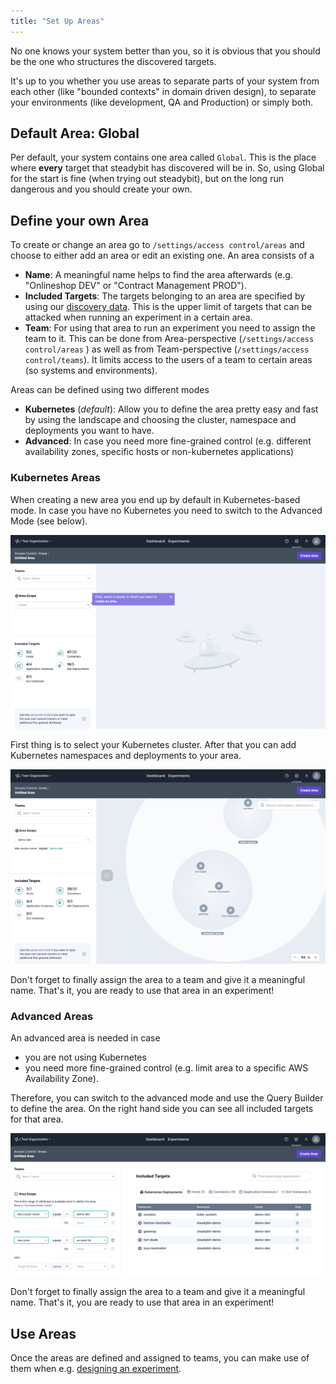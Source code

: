 ```yaml
---
title: "Set Up Areas"
---
```

No one knows your system better than you, so it is obvious that you should be the one who structures the discovered targets.

It's up to you whether you use areas to separate parts of your system from each other (like "bounded contexts" in domain driven design), to separate your environments (like development, QA and Production) or simply both.

## Default Area: Global
Per default, your system contains one area called `Global`.
This is the place where __every__ target that steadybit has discovered will be in.
So, using Global for the start is fine (when trying out steadybit), but on the long run dangerous and you should create your own.

## Define your own Area
To create or change an area go to `/settings/access control/areas` and choose to either add an area or edit an existing one.
An area consists of a
- **Name**: A meaningful name helps to find the area afterwards (e.g. "Onlineshop DEV" or "Contract Management PROD").
- **Included Targets**: The targets belonging to an area are specified by using our [discovery data](../learn/30-discovery). This is the upper limit of targets that can be attacked when running an experiment in a certain area.
- **Team**: For using that area to run an experiment you need to assign the team to it.
  This can be done from Area-perspective (`/settings/access control/areas` ) as well as from Team-perspective (`/settings/access control/teams`).
  It limits access to the users of a team to certain areas (so systems and environments).

Areas can be defined using two different modes
- **Kubernetes** (*default*): Allow you to define the area pretty easy and fast by using the landscape and choosing the cluster, namespace and deployments you want to have.
- **Advanced**: In case you need more fine-grained control (e.g. different availability zones, specific hosts or non-kubernetes applications)

### Kubernetes Areas
When creating a new area you end up by default in Kubernetes-based mode. In case you have no Kubernetes you need to switch to the Advanced Mode (see below).

![Kubernetes Area: Select your cluster](img-areas/k8s-area-add-cluster.png)

First thing is to select your Kubernetes cluster.
After that you can add Kubernetes namespaces and deployments to your area.

![Kubernetes Area: Add namespaces and deployments](img-areas/k8s-area-add.png)

Don't forget to finally assign the area to a team and give it a meaningful name.
That's it, you are ready to use that area in an experiment!

### Advanced Areas
An advanced area is needed in case
- you are not using Kubernetes
- you need more fine-grained control (e.g. limit area to a specific AWS Availability Zone).

Therefore, you can switch to the advanced mode and use the Query Builder to define the area.
On the right hand side you can see all included targets for that area.

![Advanced Area: Query Builder for fine-grained areas](img-areas/advanced-area-add.png)

Don't forget to finally assign the area to a team and give it a meaningful name.
That's it, you are ready to use that area in an experiment!

## Use Areas
Once the areas are defined and assigned to teams, you can make use of them when e.g. [designing an experiment](../use/10-experiments/10-design).


